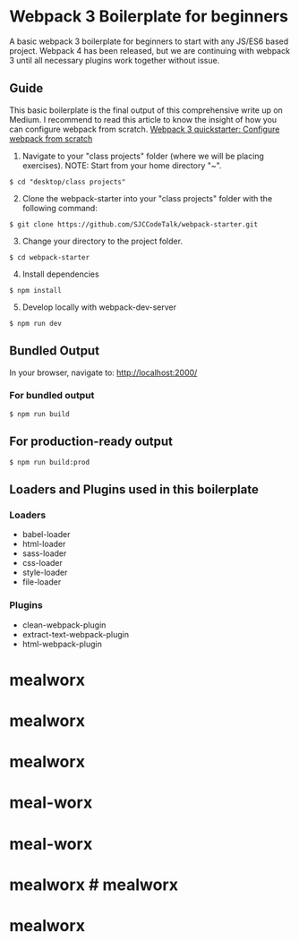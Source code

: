 # Webpack 3 Boilerplate for beginners
A basic webpack 3 boilerplate for beginners to start with any JS/ES6 based project. Webpack 4 has been released, but we are continuing with webpack 3 until all necessary plugins work together without issue.
<br>
## Guide
This basic boilerplate is the final output of this comprehensive write up on Medium. I recommend to read this article to know the insight of how you can configure webpack from scratch.
[Webpack 3 quickstarter: Configure webpack from scratch](https://medium.com/@nirjhor123/webpack-3-quickstarter-configure-webpack-from-scratch-30a6c394038a)
<br>
1. Navigate to your "class projects" folder (where we will be placing exercises). NOTE: Start from your home directory "~".

```
$ cd "desktop/class projects"
```

2. Clone the webpack-starter into your "class projects" folder with the following command:

```
$ git clone https://github.com/SJCCodeTalk/webpack-starter.git
```

3. Change your directory to the project folder. 

```
$ cd webpack-starter
```

4. Install dependencies

```
$ npm install
```


5.  Develop locally with webpack-dev-server

```
$ npm run dev
```

## Bundled Output
In your browser, navigate to: [http://localhost:2000/](http://localhost:2000/)

### For bundled output

```
$ npm run build
```

## For production-ready output

```
$ npm run build:prod
```
 
## Loaders and Plugins used in this boilerplate

### Loaders
* babel-loader
* html-loader
* sass-loader
* css-loader
* style-loader
* file-loader

### Plugins
* clean-webpack-plugin
* extract-text-webpack-plugin
* html-webpack-plugin

# mealworx
# mealworx
# mealworx
# meal-worx
# meal-worx
# mealworx # mealworx
# mealworx
